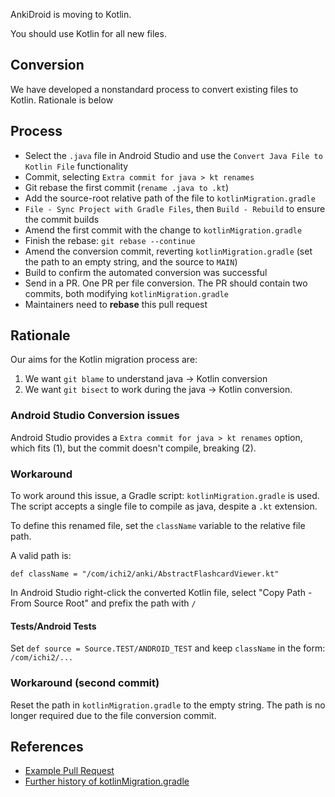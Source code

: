 AnkiDroid is moving to Kotlin.

You should use Kotlin for all new files.

## Conversion

We have developed a nonstandard process to convert existing files to Kotlin. Rationale is below

## Process

* Select the `.java` file in Android Studio and use the `Convert Java File to Kotlin File` functionality
* Commit, selecting `Extra commit for java > kt renames`
* Git rebase the first commit (`rename .java to .kt`)
* Add the source-root relative path of the file to `kotlinMigration.gradle`
* `File - Sync Project with Gradle Files`, then `Build - Rebuild` to ensure the commit builds
* Amend the first commit with the change to `kotlinMigration.gradle`
* Finish the rebase: `git rebase --continue`
* Amend the conversion commit, reverting `kotlinMigration.gradle` (set the path to an empty string, and the source to `MAIN`)
* Build to confirm the automated conversion was successful
* Send in a PR. One PR per file conversion. The PR should contain two commits, both modifying `kotlinMigration.gradle`
* Maintainers need to **rebase** this pull request

## Rationale

Our aims for the Kotlin migration process are:

1. We want `git blame` to understand java -> Kotlin conversion
2. We want `git bisect` to work during the java -> Kotlin conversion.

### Android Studio Conversion issues

Android Studio provides a `Extra commit for java > kt renames` option, which fits (1), but the commit doesn't compile, breaking (2).

### Workaround

To work around this issue, a Gradle script: `kotlinMigration.gradle` is used. The script accepts a single file to compile as java, despite a `.kt` extension.

To define this renamed file, set the `className` variable to the relative file path.

A valid path is:

`def className = "/com/ichi2/anki/AbstractFlashcardViewer.kt"`

In Android Studio right-click the converted Kotlin file, select "Copy Path - From Source Root" and prefix the path with `/`


#### Tests/Android Tests

Set `def source = Source.TEST/ANDROID_TEST` and keep `className` in the form: `/com/ichi2/...`

### Workaround (second commit)

Reset the path in `kotlinMigration.gradle` to the empty string. The path is no longer required due to the file conversion commit.

## References

* [Example Pull Request](https://github.com/ankidroid/Anki-Android/pull/9738/commits)
* [Further history of kotlinMigration.gradle](https://github.com/ankidroid/Anki-Android/pull/9480)